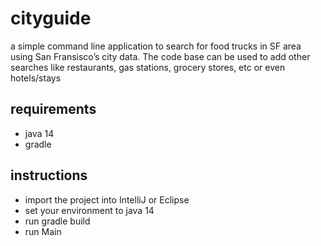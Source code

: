 # cityguide

a simple command line application to search for food trucks in SF area using San Fransisco’s city data. The code base can be used to add other searches like restaurants, gas stations, grocery stores, etc or even hotels/stays

## requirements
* java 14
* gradle

## instructions
* import the project into IntelliJ or Eclipse
* set your environment to java 14
* run gradle build
* run Main
